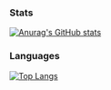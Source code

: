 ### Stats
[![Anurag's GitHub stats](https://github-readme-stats.vercel.app/api?username=nathanpasca)](https://github.com/anuraghazra/github-readme-stats)

### Languages
[![Top Langs](https://github-readme-stats.vercel.app/api/top-langs/?username=nathanpasca)](https://github.com/anuraghazra/github-readme-stats)
